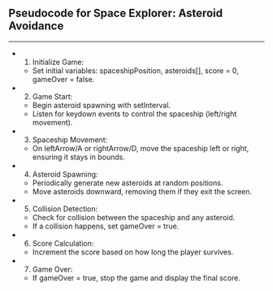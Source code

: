 ## Pseudocode for Space Explorer: Asteroid Avoidance

---

- 1. Initialize Game:
  - Set initial variables: spaceshipPosition, asteroids[], score = 0, gameOver = false.
- 2. Game Start:
  - Begin asteroid spawning with setInterval.
  - Listen for keydown events to control the spaceship (left/right movement).
- 3. Spaceship Movement:
  - On leftArrow/A or rightArrow/D, move the spaceship left or right, ensuring it stays in bounds.
- 4. Asteroid Spawning:
  - Periodically generate new asteroids at random positions.
  - Move asteroids downward, removing them if they exit the screen.
- 5. Collision Detection:
  - Check for collision between the spaceship and any asteroid.
  - If a collision happens, set gameOver = true.
- 6. Score Calculation:
  - Increment the score based on how long the player survives.
- 7. Game Over:
  - If gameOver = true, stop the game and display the final score.
